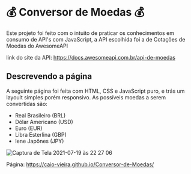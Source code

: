 #  💰 Conversor de Moedas 💰

Este projeto foi feito com o intuito de praticar os conhecimentos em consumo de API's com JavaScript, a API escolhida foi a de Cotações de Moedas do AwesomeAPI

link do site da API:  https://docs.awesomeapi.com.br/api-de-moedas

## Descrevendo a página 

A seguinte página foi feita com HTML, CSS e JavaScript puro, e trás um layoult simples porém responsivo. As possíveis moedas a serem convertidas são:

- Real Brasileiro (BRL)
- Dólar Americano (USD)
- Euro (EUR)
- Libra Esterlina (GBP)
- Iene Japônes (JPY)

![Captura de Tela 2021-07-19 às 22 27 06](https://user-images.githubusercontent.com/62302606/126255994-ad5e586a-a9ae-4a87-8af5-c70ec5e72888.png)

Página:
https://caio-vieira.github.io/Conversor-de-Moedas/

